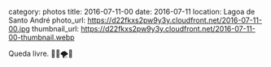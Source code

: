 category: photos 
title: 2016-07-11-00
date: 2016-07-11
location: Lagoa de Santo André
photo_url: https://d22fkxs2pw9y3y.cloudfront.net/2016-07-11-00.jpg
thumbnail_url: https://d22fkxs2pw9y3y.cloudfront.net/2016-07-11-00-thumbnail.webp

Queda livre. ✋🏻🌪💨    